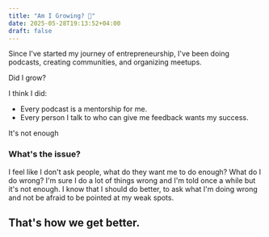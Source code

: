 ```yaml
---
title: "Am I Growing? 🌱"
date: 2025-05-28T19:13:52+04:00
draft: false
---
```

Since I've started my journey of entrepreneurship, I've been doing podcasts, creating communities, and organizing meetups. 


Did I grow?

I think I did:
- Every podcast is a mentorship for me.
- Every person I talk to who can give me feedback wants my success.

It's not enough

### What's the issue?

I feel like I don't ask people, what do they want me to do enough? What do I do wrong? I'm sure I do a lot of things wrong and I'm told once a while but it's not enough.
I know that I should do better, to ask what I'm doing wrong and not be afraid to be pointed at my weak spots.

## That's how we get better.
